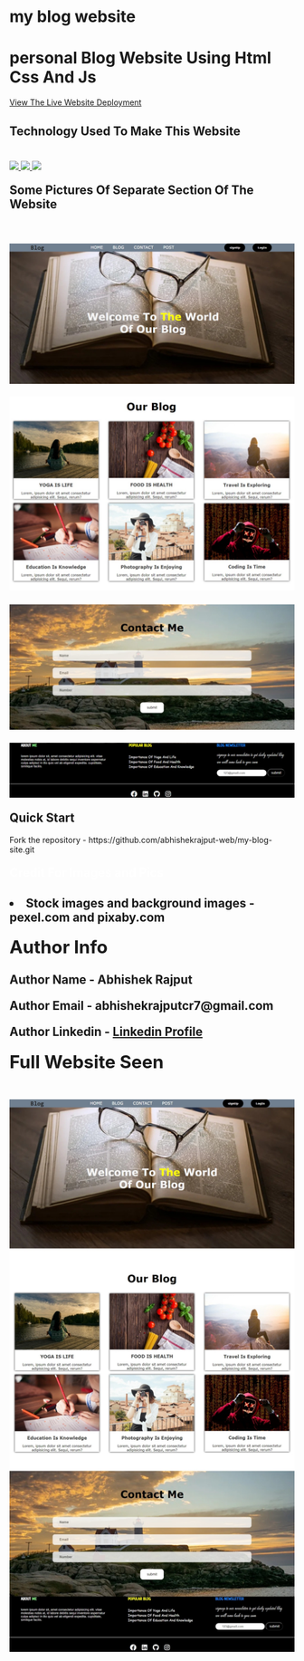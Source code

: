 # my blog website
<h1>personal Blog Website Using Html Css And Js</h1>
<p><a href="https://abhishekrajput-web.github.io/my-blog-site/">View The Live Website Deployment <a><p>

<h2 style="color:white">Technology Used To Make This Website</h2>

<div style="margin-top:40px">
 <a href="https://www.w3.org/html/" target="_blank"> <img src="https://img.icons8.com/color/94/000000/html-5.png"/> </a> 
    <a href="https://www.w3schools.com/css/default.asp" target="_blank"> <img src="https://img.icons8.com/color/94/000000/css3.png"/> </a> 
    <a href="https://www.w3schools.com/js/default.asp" target="_blank"> <img src="https://img.icons8.com/color/94/000000/javascript.png"/> </a> 
        
</div>

<h2 style="margin-top:20px">Some Pictures Of Separate Section Of The Website</h2>
<div>
<img style="margin-top:40px" src="website pics/website%20pics%20(14).jpeg">
<img style="margin-top:20px" src="website pics/website%20pics%20(13).jpeg">
<img style="margin-top:20px" src="website pics/website%20pics%20(12).jpeg">
<img style="margin-top:20px" src="website pics/website%20pics%20(11).jpeg">
<div>
 
 
<h2 style="margin-top:20px">Quick Start</h2>
<p>Fork the repository - https://github.com/abhishekrajput-web/my-blog-site.git<p>


<h2 style="color:white;margin-top:20px">Credit For Images and Pics<h2>

<div>
<li>Stock images and background images - <b>pexel.com and pixaby.com<b></li>
</div>

<h2 style="margin-top:20px">Author Info</h2>
<p>Author Name - Abhishek Rajput<p>
<p>Author Email - abhishekrajputcr7@gmail.com<p>
<p>Author Linkedin - <a href="https://linkedin.com/in/abhishek-rajput-58b5811a8">Linkedin Profile</a><p>
 
<h2 style="margin-top:20px">Full Website Seen</h2>
<div>
<img style="margin-top:20px" src="website pics/website%20pics%20(15).jpeg">
</div>

